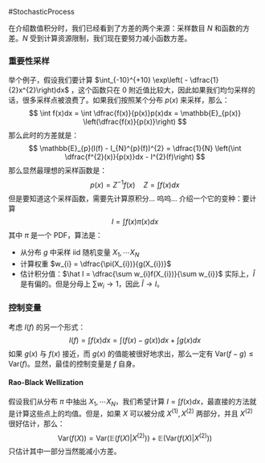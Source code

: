 #StochasticProcess 

在介绍数值积分时，我们已经看到了方差的两个来源：采样数目 $N$ 和函数的方差。$N$ 受到计算资源限制，我们现在要努力减小函数方差。

### 重要性采样
举个例子，假设我们要计算 $\int_{-10}^{+10} \exp\left( - \dfrac{1}{2}x^{2}\right)dx$ ，这个函数只在 0 附近值比较大，因此如果我们均匀采样的话，很多采样点被浪费了。如果我们按照某个分布 $p(x)$ 来采样，那么：
$$
\int f(x)dx = \int \dfrac{f(x)}{p(x)}p(x)dx = \mathbb{E}_{p(x)} \left(\dfrac{f(x)}{p(x)}\right)
$$
那么此时的方差就是：
$$
\mathbb{E}_{p}(I(f) - I_{N}^{p}(f))^{2} = \dfrac{1}{N} \left(\int \dfrac{f^{2}(x)}{p(x)}dx - I^{2}(f)\right)
$$
那么显然最理想的采样函数是：
$$
p(x) = Z^{-1}f(x) \quad Z = \int f(x)dx
$$
但是要知道这个采样函数，需要先计算原积分... 呜呜...
介绍一个它的变种：要计算
$$
I = \int f(x)\pi(x) dx
$$
其中 $\pi$ 是一个 PDF，算法是：
- 从分布 $g$ 中采样 iid 随机变量 $X_{1},\cdots X_{N}$
- 计算权重 $w_{i} = \dfrac{\pi(X_{i})}{g(X_{i})}$
- 估计积分值：$\hat I = \dfrac{\sum w_{i}f(X_{i})}{\sum w_{i}}$
实际上，$\hat I$ 是有偏的。但是分母上 $\sum w_{i} \rightarrow  1$，因此 $\hat I \rightarrow I$。


### 控制变量
考虑 $I(f)$ 的另一个形式：
$$
I(f) = \int f(x)dx = \int(f(x) - g(x))dx + \int g(x) dx
$$
如果 $g(x)$ 与 $f(x)$ 接近，而 $g(x)$ 的值能被很好地求出，那么一定有 $\mathrm{Var}(f-g)\le \mathrm{Var} (f)$。显然，最佳的控制变量是 $f$ 自身。

#### Rao-Black Wellization
假设我们从分布 $\pi$ 中抽出 $X_{1},\cdots X_{N}$，我们希望计算 $I = \int f (x) dx$，最直接的方法就是计算这些点上的均值。但是，如果 $X$ 可以被分成 $X^{(1)},X^{(2)}$ 两部分，并且 $X^{(2)}$ 很好估计，那么：
$$
\mathrm{Var}(f(X)) = \mathrm{Var}(\mathbb{E}(f(X)|X^{(2)}) ) + \mathbb{E}(\mathrm{Var}(f(X)|X^{(2)}))
$$
只估计其中一部分当然能减小方差。


